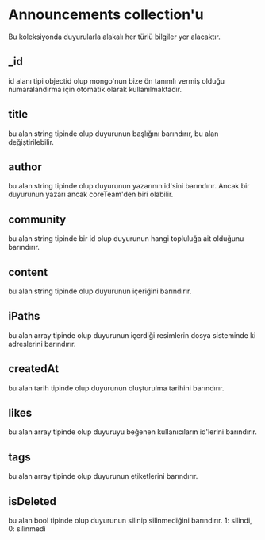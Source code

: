 # Announcements collection'u
Bu koleksiyonda duyurularla alakalı her türlü bilgiler yer alacaktır.

## _id
id alanı tipi objectid olup mongo'nun bize ön tanımlı vermiş olduğu numaralandırma için otomatik olarak kullanılmaktadır.

## title
bu alan string tipinde olup duyurunun başlığını barındırır, bu alan değiştirilebilir.

## author
bu alan string tipinde olup duyurunun yazarının id'sini barındırır. Ancak bir duyurunun yazarı ancak coreTeam'den biri olabilir.

## community
bu alan string tipinde bir id olup duyurunun hangi topluluğa ait olduğunu barındırır.

## content
bu alan string tipinde olup duyurunun içeriğini barındırır.

## iPaths
bu alan array tipinde olup duyurunun içerdiği resimlerin dosya sisteminde ki adreslerini barındırır.

## createdAt
bu alan tarih tipinde olup duyurunun oluşturulma tarihini barındırır.

## likes
bu alan array tipinde olup duyuruyu beğenen kullanıcıların id'lerini barındırır.

## tags
bu alan array tipinde olup duyurunun etiketlerini barındırır.

## isDeleted
bu alan bool tipinde olup duyurunun silinip silinmediğini barındırır. 1: silindi, 0: silinmedi
